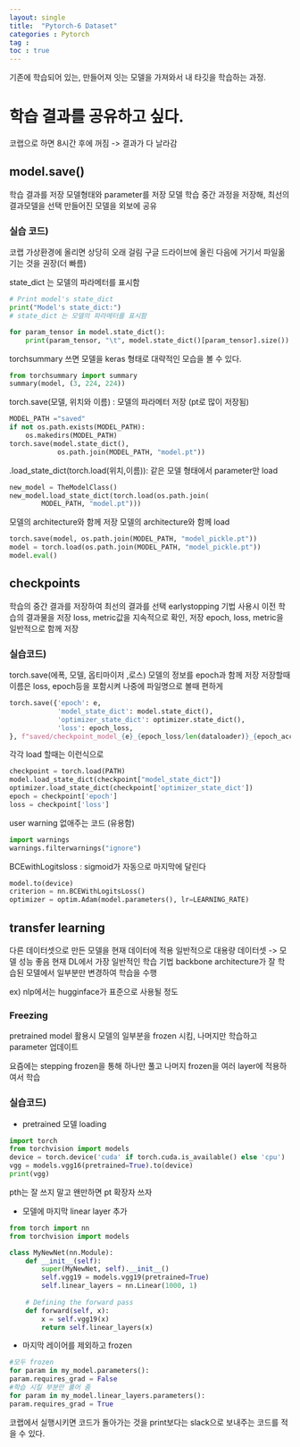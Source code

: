 ```yaml
---
layout: single
title:  "Pytorch-6 Dataset"
categories : Pytorch
tag : 
toc : true
---
```


기존에 학습되어 있는, 만들어져 잇는 모델을 가져와서 내 타깃을 학습하는 과정.

# 학습 결과를 공유하고 싶다.

코랩으로 하면 8시간 후에 꺼짐 -> 결과가 다 날라감

##  model.save()
학습 결과를 저장
모델형태와 parameter를 저장
모델 학습 중간 과정을 저장해, 최선의 결과모델을 선택
만들어진 모델을 외보에 공유


### 실습 코드)
코랩 가상환경에 올리면 상당히 오래 걸림
구글 드라이브에 올린 다음에 거기서 파일옮기는 것을 권장(더 빠름)


state_dict 는 모델의 파라메터를 표시함 
```python
# Print model's state_dict
print("Model's state_dict:")
# state_dict 는 모델의 파라메터를 표시함 

for param_tensor in model.state_dict():
	print(param_tensor, "\t", model.state_dict()[param_tensor].size())

```


torchsummary 쓰면 모델을 keras 형태로 대략적인 모습을 볼 수 있다.
```python
from torchsummary import summary
summary(model, (3, 224, 224))
```


torch.save(모델, 위치와 이름) : 모델의 파라메터 저장 (pt로 많이 저장됨)
```python
MODEL_PATH ="saved"
if not os.path.exists(MODEL_PATH):
	os.makedirs(MODEL_PATH)
torch.save(model.state_dict(),
			os.path.join(MODEL_PATH, "model.pt"))
```



.load_state_dict(torch.load(위치,이름)): 같은 모델 형태에서 parameter만 load
```python
new_model = TheModelClass()
new_model.load_state_dict(torch.load(os.path.join(
		MODEL_PATH, "model.pt")))
```


모델의 architecture와 함께 저장
모델의 architecture와 함께 load
```python
torch.save(model, os.path.join(MODEL_PATH, "model_pickle.pt"))
model = torch.load(os.path.join(MODEL_PATH, "model_pickle.pt"))
model.eval()
```


## checkpoints
학습의 중간 결과를 저장하여 최선의 결과를 선택
earlystopping 기법 사용시 이전 학습의 결과물을 저장
loss, metric값을 지속적으로 확인, 저장
epoch, loss, metric을 일반적으로 함께 저장


### 실습코드)
torch.save(에폭, 모델, 옵티마이저 ,로스) 모델의 정보를 epoch과 함께 저장
저장할때 이름은 loss, epoch등을 포함시켜 나중에 파일명으로 볼때 편하게
```python
torch.save({'epoch': e,			
			'model_state_dict': model.state_dict(),			
			'optimizer_state_dict': optimizer.state_dict(),			
			'loss': epoch_loss,
}, f"saved/checkpoint_model_{e}_{epoch_loss/len(dataloader)}_{epoch_acc/len(dataloader)}.pt")
```

각각 load 할때는 이런식으로
```python
checkpoint = torch.load(PATH)
model.load_state_dict(checkpoint["model_state_dict"])
optimizer.load_state_dict(checkpoint['optimizer_state_dict'])
epoch = checkpoint['epoch']
loss = checkpoint['loss']
```




user warning 없애주는 코드 (유용함)
```python
import warnings
warnings.filterwarnings("ignore")
```


BCEwithLogitsloss : sigmoid가 자동으로 마지막에 달린다
```python
model.to(device)
criterion = nn.BCEWithLogitsLoss()
optimizer = optim.Adam(model.parameters(), lr=LEARNING_RATE)
```



## transfer learning
다른 데이터셋으로 만든 모델을 현재 데이터에 적용
일반적으로 대용량 데이터셋 -> 모델 성능 좋음
현재 DL에서 가장 일반적인 학습 기법
backbone architecture가 잘 학습된 모델에서 일부분만 변경하여 학습을 수행

ex) nlp에서는 hugginface가 표준으로 사용될 정도

### Freezing 
pretrained model 활용시 모델의 일부분을 frozen 시킴, 나머지만 학습하고 parameter 업데이트

요즘에는 stepping frozen을 통해 하나만 풀고 나머지 frozen을 여러 layer에 적용하여서 학습


### 실습코드)

+ pretrained 모델 loading
```python
import torch
from torchvision import models
device = torch.device('cuda' if torch.cuda.is_available() else 'cpu')
vgg = models.vgg16(pretrained=True).to(device)
print(vgg)
```

pth는 잘 쓰지 말고 왠만하면 pt 확장자 쓰자

+ 모델에 마지막 linear layer 추가
```python
from torch import nn
from torchvision import models

class MyNewNet(nn.Module):
	def __init__(self):
		super(MyNewNet, self).__init__()
		self.vgg19 = models.vgg19(pretrained=True)
		self.linear_layers = nn.Linear(1000, 1)
		
	# Defining the forward pass
	def forward(self, x):
		x = self.vgg19(x)
		return self.linear_layers(x)
```

+ 마지막 레이어를 제외하고 frozen
```python
#모두 frozen
for param in my_model.parameters():
param.requires_grad = False
#학습 시킬 부분만 풀어 줌
for param in my_model.linear_layers.parameters():
param.requires_grad = True
```


코랩에서 실행시키면 코드가 돌아가는 것을 print보다는 slack으로 보내주는 코드를 적을 수 있다.